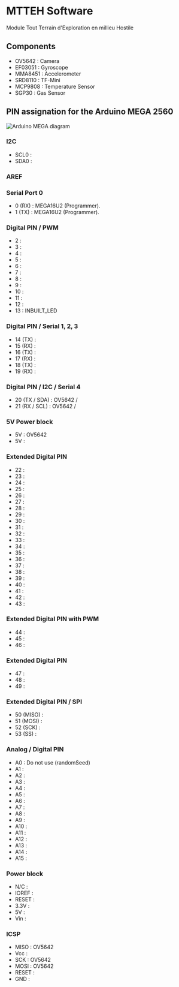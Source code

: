 # MTTEH Software
Module Tout Terrain d'Exploration en millieu Hostile

## Components
 - OV5642  : Camera
 - EF03051 : Gyroscope
 - MMA8451 : Accelerometer
 - SRD8110 : TF-Mini
 - MCP9808 : Temperature Sensor
 - SGP30 : Gas Sensor

## PIN assignation for the Arduino MEGA 2560
![Arduino MEGA diagram](https://www.theengineeringprojects.com/wp-content/uploads/2018/06/introduction-to-arduino-mega-5.png)

### I2C
 - SCL0 : 
 - SDA0 : 
 
### AREF

### Serial Port 0
 - 0 (RX) : MEGA16U2 (Programmer).
 - 1 (TX) : MEGA16U2 (Programmer).

### Digital PIN / PWM
 - 2 : 
 - 3 : 
 - 4 : 
 - 5 : 
 - 6 : 
 - 7 : 
 - 8 : 
 - 9 : 
 - 10 : 
 - 11 : 
 - 12 : 
 - 13 : INBUILT_LED 

### Digital PIN / Serial 1, 2, 3
 - 14 (TX) : 
 - 15 (RX) : 
 - 16 (TX) : 
 - 17 (RX) : 
 - 18 (TX) : 
 - 19 (RX) : 

### Digital PIN / I2C / Serial 4
 - 20 (TX / SDA) : OV5642 / 
 - 21 (RX / SCL) : OV5642 / 

### 5V Power block
 - 5V : OV5642
 - 5V : 

### Extended Digital PIN
 - 22 : 
 - 23 : 
 - 24 : 
 - 25 : 
 - 26 : 
 - 27 : 
 - 28 : 
 - 29 : 
 - 30 : 
 - 31 : 
 - 32 : 
 - 33 : 
 - 34 : 
 - 35 : 
 - 36 : 
 - 37 : 
 - 38 : 
 - 39 : 
 - 40 : 
 - 41 : 
 - 42 : 
 - 43 : 

### Extended Digital PIN with PWM
 - 44 : 
 - 45 : 
 - 46 : 

### Extended Digital PIN
 - 47 : 
 - 48 : 
 - 49 : 

### Extended Digital PIN / SPI
 - 50 (MISO) : 
 - 51 (MOSI) : 
 - 52 (SCK) : 
 - 53 (SS) : 

### Analog / Digital PIN
 - A0 : Do not use (randomSeed)
 - A1 : 
 - A2 : 
 - A3 : 
 - A4 : 
 - A5 : 
 - A6 : 
 - A7 : 
 - A8 : 
 - A9 : 
 - A10 : 
 - A11 : 
 - A12 : 
 - A13 : 
 - A14 : 
 - A15 : 

### Power block
 - N/C : 
 - IOREF : 
 - RESET : 
 - 3.3V : 
 - 5V : 
 - Vin :
 
### ICSP
 - MISO : OV5642
 - Vcc : 
 - SCK : OV5642
 - MOSI : OV5642
 - RESET : 
 - GND : 
